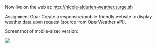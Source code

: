 Now live on the web at: http://nicole-aldurien-weather.surge.sh

Assignment Goal: Create a responsive/mobile-friendly website to display weather data upon request (source from OpenWeather API). 

Screenshot of mobile-sized version:

![](https://github.com/nicolealdurien/Assignments/blob/main/week-5/day-3/screenshot-zip.png?raw=true)

